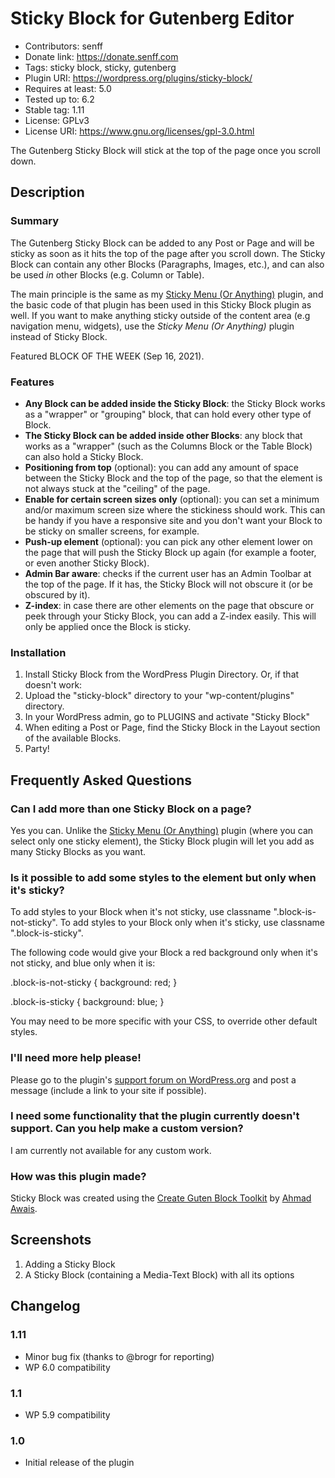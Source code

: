 # Sticky Block for Gutenberg Editor
* Contributors: senff
* Donate link: https://donate.senff.com
* Tags: sticky block, sticky, gutenberg
* Plugin URI: https://wordpress.org/plugins/sticky-block/
* Requires at least: 5.0
* Tested up to: 6.2
* Stable tag: 1.11
* License: GPLv3
* License URI: https://www.gnu.org/licenses/gpl-3.0.html

The Gutenberg Sticky Block will stick at the top of the page once you scroll down. 

## Description 

### Summary 

The Gutenberg Sticky Block can be added to any Post or Page and will be sticky as soon as it hits the top of the page after you scroll down. The Sticky Block can contain any other Blocks (Paragraphs, Images, etc.), and can also be used *in* other Blocks (e.g. Column or Table).

The main principle is the same as my [Sticky Menu (Or Anything)](https://wordpress.org/support/plugin/sticky-menu-or-anything-on-scroll) plugin, and the basic code of that plugin has been used in this Sticky Block plugin as well. If you want to make anything sticky outside of the content area (e.g navigation menu, widgets), use the *Sticky Menu (Or Anything)* plugin instead of Sticky Block.

Featured BLOCK OF THE WEEK (Sep 16, 2021).

### Features

* **Any Block can be added inside the Sticky Block**: the Sticky Block works as a "wrapper" or "grouping" block, that can hold every other type of Block.
* **The Sticky Block can be added inside other Blocks**: any block that works as a "wrapper" (such as the Columns Block or the Table Block) can also hold a Sticky Block.
* **Positioning from top** (optional): you can add any amount of space between the Sticky Block and the top of the page, so that the element is not always stuck at the "ceiling" of the page.
* **Enable for certain screen sizes only** (optional): you can set a minimum and/or maximum screen size where the stickiness should work. This can be handy if you have a responsive site and you don't want your Block to be sticky on smaller screens, for example. 
* **Push-up element** (optional): you can pick any other element lower on the page that will push the Sticky Block up again (for example a footer, or even another Sticky Block).
* **Admin Bar aware**: checks if the current user has an Admin Toolbar at the top of the page. If it has, the Sticky Block will not obscure it (or be obscured by it).
* **Z-index**: in case there are other elements on the page that obscure or peek through your Sticky Block, you can add a Z-index easily. This will only be applied once the Block is sticky.


### Installation 

1. Install Sticky Block from the WordPress Plugin Directory. Or, if that doesn't work:
2. Upload the "sticky-block" directory to your "wp-content/plugins" directory.
3. In your WordPress admin, go to PLUGINS and activate "Sticky Block"
4. When editing a Post or Page, find the Sticky Block in the Layout section of the available Blocks.
5. Party!


## Frequently Asked Questions

### Can I add more than one Sticky Block on a page?
Yes you can. Unlike the [Sticky Menu (Or Anything)](https://wordpress.org/support/plugin/sticky-menu-or-anything-on-scroll) plugin (where you can select only one sticky element), the Sticky Block plugin will let you add as many Sticky Blocks as you want.

### Is it possible to add some styles to the element but only when it's sticky?
To add styles to your Block when it's not sticky, use classname ".block-is-not-sticky".
To add styles to your Block only when it's sticky, use classname ".block-is-sticky".

The following code would give your Block a red background only when it's not sticky, and blue only when it is:

.block-is-not-sticky {
   background: red;
   }

.block-is-sticky {
   background: blue;
   }

You may need to be more specific with your CSS, to override other default styles.

### I'll need more help please!
Please go to the plugin's [support forum on WordPress.org](https://wordpress.org/support/plugin/sticky-block) and post a message (include a link to your site if possible). 

### I need some functionality that the plugin currently doesn't support. Can you help make a custom version?
I am currently not available for any custom work.

### How was this plugin made?
Sticky Block was created using the [Create Guten Block Toolkit](https://ahmadawais.com/create-guten-block-toolkit/) by [Ahmad Awais](https://ahmadawais.com/).


## Screenshots

1. Adding a Sticky Block
2. A Sticky Block (containing a Media-Text Block) with all its options


## Changelog

### 1.11
* Minor bug fix (thanks to @brogr for reporting)
* WP 6.0 compatibility

### 1.1 
* WP 5.9 compatibility

### 1.0
* Initial release of the plugin
